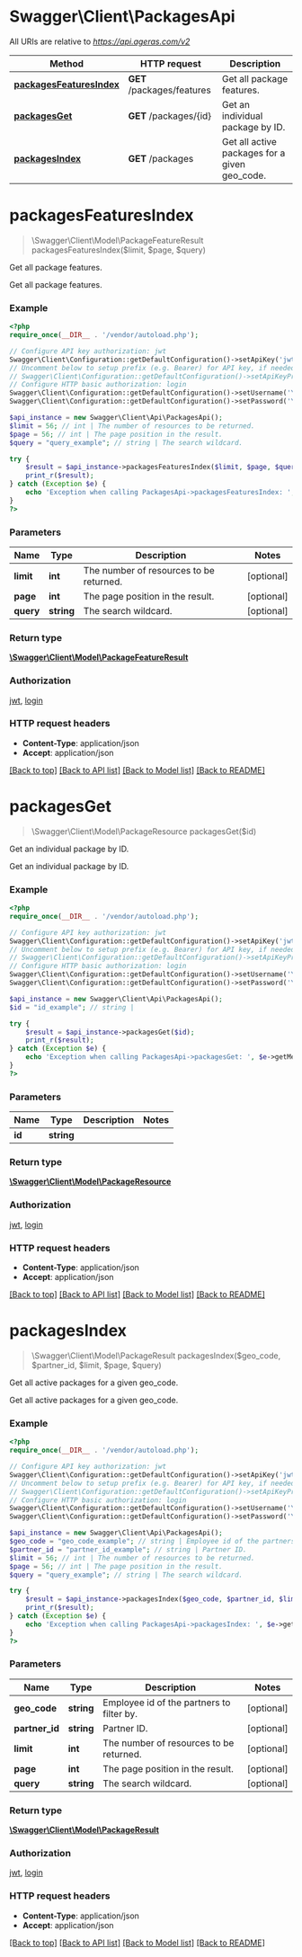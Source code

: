 # Swagger\Client\PackagesApi

All URIs are relative to *https://api.ageras.com/v2*

Method | HTTP request | Description
------------- | ------------- | -------------
[**packagesFeaturesIndex**](PackagesApi.md#packagesFeaturesIndex) | **GET** /packages/features | Get all package features.
[**packagesGet**](PackagesApi.md#packagesGet) | **GET** /packages/{id} | Get an individual package by ID.
[**packagesIndex**](PackagesApi.md#packagesIndex) | **GET** /packages | Get all active packages for a given geo_code.


# **packagesFeaturesIndex**
> \Swagger\Client\Model\PackageFeatureResult packagesFeaturesIndex($limit, $page, $query)

Get all package features.

Get all package features.

### Example
```php
<?php
require_once(__DIR__ . '/vendor/autoload.php');

// Configure API key authorization: jwt
Swagger\Client\Configuration::getDefaultConfiguration()->setApiKey('jwt', 'YOUR_API_KEY');
// Uncomment below to setup prefix (e.g. Bearer) for API key, if needed
// Swagger\Client\Configuration::getDefaultConfiguration()->setApiKeyPrefix('jwt', 'Bearer');
// Configure HTTP basic authorization: login
Swagger\Client\Configuration::getDefaultConfiguration()->setUsername('YOUR_USERNAME');
Swagger\Client\Configuration::getDefaultConfiguration()->setPassword('YOUR_PASSWORD');

$api_instance = new Swagger\Client\Api\PackagesApi();
$limit = 56; // int | The number of resources to be returned.
$page = 56; // int | The page position in the result.
$query = "query_example"; // string | The search wildcard.

try {
    $result = $api_instance->packagesFeaturesIndex($limit, $page, $query);
    print_r($result);
} catch (Exception $e) {
    echo 'Exception when calling PackagesApi->packagesFeaturesIndex: ', $e->getMessage(), PHP_EOL;
}
?>
```

### Parameters

Name | Type | Description  | Notes
------------- | ------------- | ------------- | -------------
 **limit** | **int**| The number of resources to be returned. | [optional]
 **page** | **int**| The page position in the result. | [optional]
 **query** | **string**| The search wildcard. | [optional]

### Return type

[**\Swagger\Client\Model\PackageFeatureResult**](../Model/PackageFeatureResult.md)

### Authorization

[jwt](../../README.md#jwt), [login](../../README.md#login)

### HTTP request headers

 - **Content-Type**: application/json
 - **Accept**: application/json

[[Back to top]](#) [[Back to API list]](../../README.md#documentation-for-api-endpoints) [[Back to Model list]](../../README.md#documentation-for-models) [[Back to README]](../../README.md)

# **packagesGet**
> \Swagger\Client\Model\PackageResource packagesGet($id)

Get an individual package by ID.

Get an individual package by ID.

### Example
```php
<?php
require_once(__DIR__ . '/vendor/autoload.php');

// Configure API key authorization: jwt
Swagger\Client\Configuration::getDefaultConfiguration()->setApiKey('jwt', 'YOUR_API_KEY');
// Uncomment below to setup prefix (e.g. Bearer) for API key, if needed
// Swagger\Client\Configuration::getDefaultConfiguration()->setApiKeyPrefix('jwt', 'Bearer');
// Configure HTTP basic authorization: login
Swagger\Client\Configuration::getDefaultConfiguration()->setUsername('YOUR_USERNAME');
Swagger\Client\Configuration::getDefaultConfiguration()->setPassword('YOUR_PASSWORD');

$api_instance = new Swagger\Client\Api\PackagesApi();
$id = "id_example"; // string | 

try {
    $result = $api_instance->packagesGet($id);
    print_r($result);
} catch (Exception $e) {
    echo 'Exception when calling PackagesApi->packagesGet: ', $e->getMessage(), PHP_EOL;
}
?>
```

### Parameters

Name | Type | Description  | Notes
------------- | ------------- | ------------- | -------------
 **id** | **string**|  |

### Return type

[**\Swagger\Client\Model\PackageResource**](../Model/PackageResource.md)

### Authorization

[jwt](../../README.md#jwt), [login](../../README.md#login)

### HTTP request headers

 - **Content-Type**: application/json
 - **Accept**: application/json

[[Back to top]](#) [[Back to API list]](../../README.md#documentation-for-api-endpoints) [[Back to Model list]](../../README.md#documentation-for-models) [[Back to README]](../../README.md)

# **packagesIndex**
> \Swagger\Client\Model\PackageResult packagesIndex($geo_code, $partner_id, $limit, $page, $query)

Get all active packages for a given geo_code.

Get all active packages for a given geo_code.

### Example
```php
<?php
require_once(__DIR__ . '/vendor/autoload.php');

// Configure API key authorization: jwt
Swagger\Client\Configuration::getDefaultConfiguration()->setApiKey('jwt', 'YOUR_API_KEY');
// Uncomment below to setup prefix (e.g. Bearer) for API key, if needed
// Swagger\Client\Configuration::getDefaultConfiguration()->setApiKeyPrefix('jwt', 'Bearer');
// Configure HTTP basic authorization: login
Swagger\Client\Configuration::getDefaultConfiguration()->setUsername('YOUR_USERNAME');
Swagger\Client\Configuration::getDefaultConfiguration()->setPassword('YOUR_PASSWORD');

$api_instance = new Swagger\Client\Api\PackagesApi();
$geo_code = "geo_code_example"; // string | Employee id of the partners to filter by.
$partner_id = "partner_id_example"; // string | Partner ID.
$limit = 56; // int | The number of resources to be returned.
$page = 56; // int | The page position in the result.
$query = "query_example"; // string | The search wildcard.

try {
    $result = $api_instance->packagesIndex($geo_code, $partner_id, $limit, $page, $query);
    print_r($result);
} catch (Exception $e) {
    echo 'Exception when calling PackagesApi->packagesIndex: ', $e->getMessage(), PHP_EOL;
}
?>
```

### Parameters

Name | Type | Description  | Notes
------------- | ------------- | ------------- | -------------
 **geo_code** | **string**| Employee id of the partners to filter by. | [optional]
 **partner_id** | **string**| Partner ID. | [optional]
 **limit** | **int**| The number of resources to be returned. | [optional]
 **page** | **int**| The page position in the result. | [optional]
 **query** | **string**| The search wildcard. | [optional]

### Return type

[**\Swagger\Client\Model\PackageResult**](../Model/PackageResult.md)

### Authorization

[jwt](../../README.md#jwt), [login](../../README.md#login)

### HTTP request headers

 - **Content-Type**: application/json
 - **Accept**: application/json

[[Back to top]](#) [[Back to API list]](../../README.md#documentation-for-api-endpoints) [[Back to Model list]](../../README.md#documentation-for-models) [[Back to README]](../../README.md)

